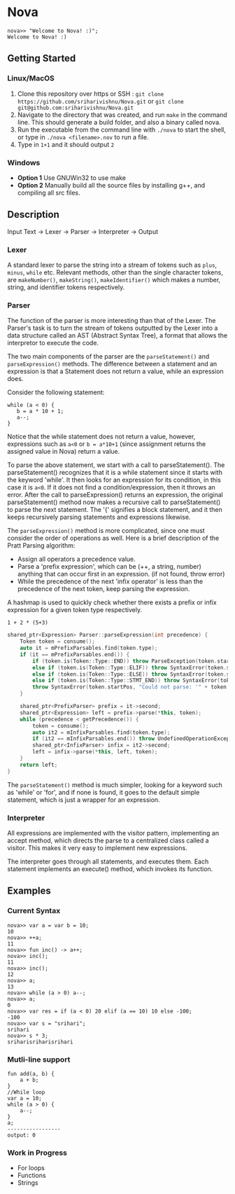 # Nova
```
nova>> "Welcome to Nova! :)";
Welcome to Nova! :)
```
## Getting Started
### Linux/MacOS
1. Clone this repository over https or SSH : `git clone https://github.com/sriharivishnu/Nova.git` or `git clone git@github.com:sriharivishnu/Nova.git`
2. Navigate to the directory that was created, and run `make` in the command line. This should generate a build folder, and also a binary called nova.
3. Run the executable from the command line with `./nova` to start the shell, or type in `./nova <filename>.nov` to run a file.
4. Type in `1+1` and it should output `2`

### Windows

- **Option 1** Use GNUWin32 to use make
- **Option 2** Manually build all the source files by installing g++, and compiling all src files.

## Description
Input Text -> Lexer -> Parser -> Interpreter -> Output

### Lexer
A standard lexer to parse the string into a stream of tokens such as `plus`, `minus`, `while` etc. Relevant methods, other than the single character tokens, are `makeNumber()`, `makeString()`, `makeIdentifier()` which makes a number, string, and identifier tokens respectively.

### Parser
The function of the parser is more interesting than that of the Lexer. The Parser's task is to turn the stream of tokens outputted by the Lexer into a data structure called an AST (Abstract Syntax Tree), a format that allows the interpretor to execute the code. 

The two main components of the parser are the `parseStatement()` and `parseExpression()` methods. The difference between a statement and an expression is that a Statement does not return a value, while an expression does.

Consider the following statement:
```
while (a < 0) {
   b = a * 10 + 1;
   a--;
}
```
Notice that the while statement does not return a value, however, expressions such as `a<0` or `b = a*10+1` (since assignment returns the assigned value in Nova) return a value.

To parse the above statement, we start with a call to parseStatement(). The parseStatement() recognizes that it is a while statement since it starts with the keyword 'while'. It then looks for an expression for its condition, in this case it is `a<0`. If it does not find a condition/expression, then it throws an error. After the call to parseExpression() returns an expression, the original parseStatement() method now makes a recursive call to parseStatement() to parse the next statement. The '{' signifies a block statement, and it then keeps recursively parsing statements and expressions likewise.

The `parseExpression()` method is more complicated, since one must consider the order of operations as well. Here is a brief description of the Pratt Parsing algorithm: 
- Assign all operators a precedence value.
- Parse a 'prefix expression', which can be (++, a string, number) anything that can occur first in an expression. (if not found, throw error)
- While the precedence of the next 'infix operator' is less than the precedence of the next token, keep parsing the expression.

A hashmap is used to quickly check whether there exists a prefix or infix expression for a given token type respectively.

```
1 + 2 * (5+3)
```

```c++
shared_ptr<Expression> Parser::parseExpression(int precedence) {
    Token token = consume();
    auto it = mPrefixParsables.find(token.type);
    if (it == mPrefixParsables.end()) {
        if (token.is(Token::Type::END)) throw ParseException(token.startPos, "Unexpected End of File while Parsing");
        else if (token.is(Token::Type::ELIF)) throw SyntaxError(token.startPos, "'elif' without an 'if' statement");
        else if (token.is(Token::Type::ELSE)) throw SyntaxError(token.startPos, "'else' without an 'if' statement");
        else if (token.is(Token::Type::STMT_END)) throw SyntaxError(token.startPos, "unexpected end of statement");
        throw SyntaxError(token.startPos, "Could not parse: '" + token.getValue() + "'");
    }

    shared_ptr<PrefixParser> prefix = it->second;
    shared_ptr<Expression> left = prefix->parse(*this, token);
    while (precedence < getPrecedence()) {
        token = consume();
        auto it2 = mInfixParsables.find(token.type);
        if (it2 == mInfixParsables.end()) throw UndefinedOperationException(token.startPos, token.getValue());
        shared_ptr<InfixParser> infix = it2->second;
        left = infix->parse(*this, left, token);
    }
    return left;
}
```

The `parseStatement()` method is much simpler, looking for a keyword such as 'while' or 'for', and if none is found, it goes to the default simple statement, which is just a wrapper for an expression.

### Interpreter

All expressions are implemented with the visitor pattern, implementing an accept method, which directs the parse to a centralized class called a visitor. This makes it very easy to implement new expressions. 

The interpreter goes through all statements, and executes them. Each statement implements an execute() method, which invokes its function. 


## Examples
### Current Syntax

```
nova>> var a = var b = 10;
10
nova>> ++a;
11
nova>> fun inc() -> a++;
nova>> inc();
11
nova>> inc();
12
nova>> a;
13
nova>> while (a > 0) a--;
nova>> a;
0
nova>> var res = if (a < 0) 20 elif (a == 10) 10 else -100;
-100
nova>> var s = "srihari";
srihari
nova>> s * 3;
sriharisriharisrihari
```

### Mutli-line support

```
fun add(a, b) {
    a + b;
}
//While loop
var a = 10;
while (a > 0) {
    a--;
}
a;
-----------------
output: 0
```

### Work in Progress

- For loops
- Functions
- Strings
